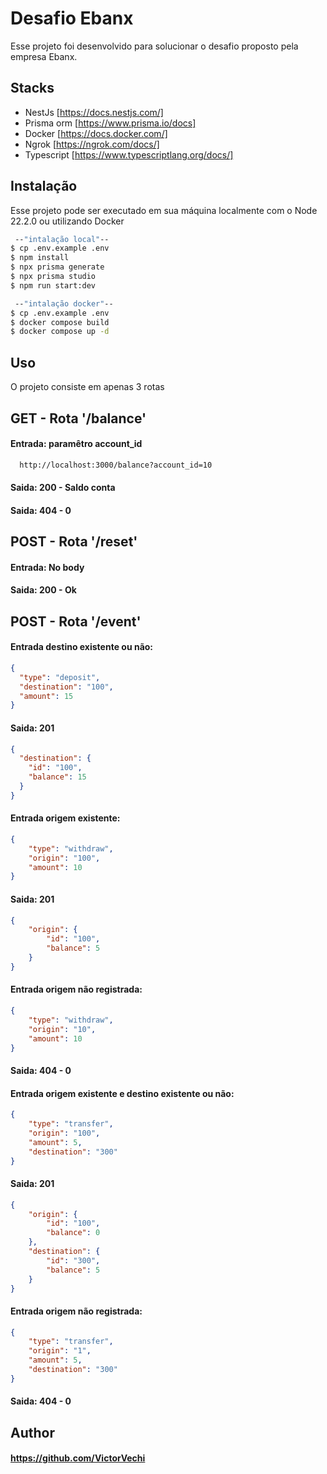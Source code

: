 # Desafio Ebanx

Esse projeto foi desenvolvido para solucionar o desafio proposto pela empresa Ebanx.

## Stacks
- NestJs [https://docs.nestjs.com/]
- Prisma orm [https://www.prisma.io/docs]
- Docker [https://docs.docker.com/]
- Ngrok [https://ngrok.com/docs/]
- Typescript [https://www.typescriptlang.org/docs/]

## Instalação

Esse projeto pode ser executado em sua máquina localmente com o Node 22.2.0 ou utilizando Docker

```bash
 --"intalação local"--
$ cp .env.example .env
$ npm install
$ npx prisma generate
$ npx prisma studio
$ npm run start:dev
```

```bash
 --"intalação docker"--
$ cp .env.example .env
$ docker compose build
$ docker compose up -d
```

## Uso

O projeto consiste em apenas 3 rotas


## GET - Rota '/balance'

#### Entrada: paramêtro account_id

```bash
  http://localhost:3000/balance?account_id=10
```

#### Saida: 200 - Saldo conta
#### Saida: 404 - 0

## POST - Rota '/reset'

#### Entrada: No body

#### Saida: 200 - Ok

## POST - Rota '/event'

#### Entrada destino existente ou não: 
```json
{
  "type": "deposit",
  "destination": "100",
  "amount": 15
}
```
#### Saida: 201
```json
{
  "destination": {
    "id": "100",
    "balance": 15
  }
}
```
#### Entrada origem existente: 
```json
{
	"type": "withdraw",
	"origin": "100",
	"amount": 10
}
```
#### Saida: 201
```json
{
	"origin": {
		"id": "100",
		"balance": 5
	}
}
```
#### Entrada origem não registrada:
```json
{
	"type": "withdraw",
	"origin": "10",
	"amount": 10
}
```
#### Saida: 404 - 0

#### Entrada origem existente e destino existente ou não: 
```json
{
	"type": "transfer",
	"origin": "100",
	"amount": 5,
	"destination": "300"
}
```
#### Saida: 201
```json
{
	"origin": {
		"id": "100",
		"balance": 0
	},
	"destination": {
		"id": "300",
		"balance": 5
	}
}
```

#### Entrada origem não registrada: 
```json
{
	"type": "transfer",
	"origin": "1",
	"amount": 5,
	"destination": "300"
}
```
#### Saida: 404 - 0


## Author

#### https://github.com/VictorVechi